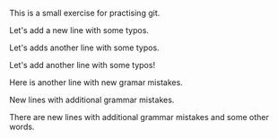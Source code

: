 This is a small exercise for practising git.

Let's add a new line with some typos.

Let's adds another line with some typos.

Let's add another line with some typos!

Here is another line with new gramar mistakes.

New lines with additional grammar mistakes.

There are new lines with additional grammar mistakes and some other words.
